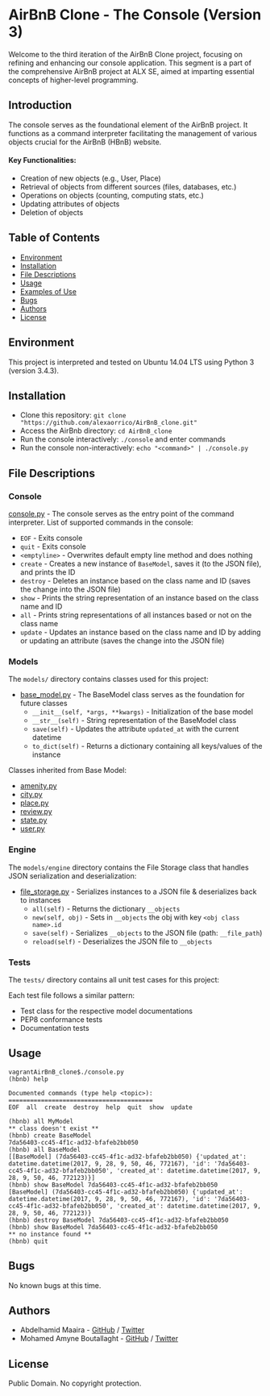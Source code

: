 # AirBnB Clone - The Console (Version 3)

Welcome to the third iteration of the AirBnB Clone project, focusing on refining and enhancing our console application. This segment is a part of the comprehensive AirBnB project at ALX SE, aimed at imparting essential concepts of higher-level programming.

## Introduction

The console serves as the foundational element of the AirBnB project. It functions as a command interpreter facilitating the management of various objects crucial for the AirBnB (HBnB) website.

#### Key Functionalities:
- Creation of new objects (e.g., User, Place)
- Retrieval of objects from different sources (files, databases, etc.)
- Operations on objects (counting, computing stats, etc.)
- Updating attributes of objects
- Deletion of objects

## Table of Contents
* [Environment](#environment)
* [Installation](#installation)
* [File Descriptions](#file-descriptions)
* [Usage](#usage)
* [Examples of Use](#examples-of-use)
* [Bugs](#bugs)
* [Authors](#authors)
* [License](#license)

## Environment
This project is interpreted and tested on Ubuntu 14.04 LTS using Python 3 (version 3.4.3).

## Installation
* Clone this repository: `git clone "https://github.com/alexaorrico/AirBnB_clone.git"`
* Access the AirBnb directory: `cd AirBnB_clone`
* Run the console interactively: `./console` and enter commands
* Run the console non-interactively: `echo "<command>" | ./console.py`

## File Descriptions
### Console
[console.py](console.py) - The console serves as the entry point of the command interpreter. 
List of supported commands in the console:
* `EOF` - Exits console 
* `quit` - Exits console
* `<emptyline>` - Overwrites default empty line method and does nothing
* `create` - Creates a new instance of `BaseModel`, saves it (to the JSON file), and prints the ID
* `destroy` - Deletes an instance based on the class name and ID (saves the change into the JSON file) 
* `show` - Prints the string representation of an instance based on the class name and ID
* `all` - Prints string representations of all instances based or not on the class name
* `update` - Updates an instance based on the class name and ID by adding or updating an attribute (saves the change into the JSON file)

### Models
The `models/` directory contains classes used for this project:
- [base_model.py](/models/base_model.py) - The BaseModel class serves as the foundation for future classes
  * `__init__(self, *args, **kwargs)` - Initialization of the base model
  * `__str__(self)` - String representation of the BaseModel class
  * `save(self)` - Updates the attribute `updated_at` with the current datetime
  * `to_dict(self)` - Returns a dictionary containing all keys/values of the instance

Classes inherited from Base Model:
- [amenity.py](/models/amenity.py)
- [city.py](/models/city.py)
- [place.py](/models/place.py)
- [review.py](/models/review.py)
- [state.py](/models/state.py)
- [user.py](/models/user.py)

### Engine
The `models/engine` directory contains the File Storage class that handles JSON serialization and deserialization:
- [file_storage.py](/models/engine/file_storage.py) - Serializes instances to a JSON file & deserializes back to instances
  * `all(self)` - Returns the dictionary `__objects`
  * `new(self, obj)` - Sets in `__objects` the obj with key `<obj class name>.id`
  * `save(self)` - Serializes `__objects` to the JSON file (path: `__file_path`)
  * `reload(self)` - Deserializes the JSON file to `__objects`

### Tests
The `tests/` directory contains all unit test cases for this project:

Each test file follows a similar pattern:
- Test class for the respective model documentations
- PEP8 conformance tests
- Documentation tests

## Usage
```
vagrantAirBnB_clone$./console.py
(hbnb) help

Documented commands (type help <topic>):
========================================
EOF  all  create  destroy  help  quit  show  update

(hbnb) all MyModel
** class doesn't exist **
(hbnb) create BaseModel
7da56403-cc45-4f1c-ad32-bfafeb2bb050
(hbnb) all BaseModel
[[BaseModel] (7da56403-cc45-4f1c-ad32-bfafeb2bb050) {'updated_at': datetime.datetime(2017, 9, 28, 9, 50, 46, 772167), 'id': '7da56403-cc45-4f1c-ad32-bfafeb2bb050', 'created_at': datetime.datetime(2017, 9, 28, 9, 50, 46, 772123)}]
(hbnb) show BaseModel 7da56403-cc45-4f1c-ad32-bfafeb2bb050
[BaseModel] (7da56403-cc45-4f1c-ad32-bfafeb2bb050) {'updated_at': datetime.datetime(2017, 9, 28, 9, 50, 46, 772167), 'id': '7da56403-cc45-4f1c-ad32-bfafeb2bb050', 'created_at': datetime.datetime(2017, 9, 28, 9, 50, 46, 772123)}
(hbnb) destroy BaseModel 7da56403-cc45-4f1c-ad32-bfafeb2bb050
(hbnb) show BaseModel 7da56403-cc45-4f1c-ad32-bfafeb2bb050
** no instance found **
(hbnb) quit
```

## Bugs
No known bugs at this time. 

## Authors
- Abdelhamid Maaira - [GitHub](#) / [Twitter](#)
- Mohamed Amyne Boutallaght - [GitHub](#) / [Twitter](#)

## License
Public Domain. No copyright protection.
